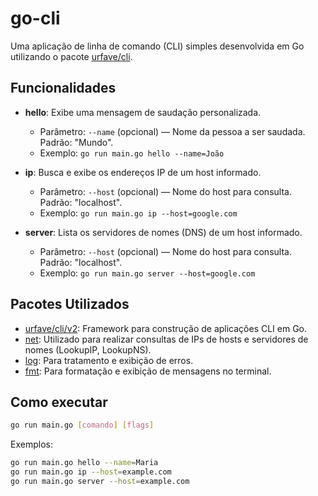 
# go-cli

Uma aplicação de linha de comando (CLI) simples desenvolvida em Go utilizando o pacote [urfave/cli](https://github.com/urfave/cli).


## Funcionalidades

- **hello**: Exibe uma mensagem de saudação personalizada.
  - Parâmetro: `--name` (opcional) — Nome da pessoa a ser saudada. Padrão: "Mundo".
  - Exemplo: `go run main.go hello --name=João`

- **ip**: Busca e exibe os endereços IP de um host informado.
  - Parâmetro: `--host` (opcional) — Nome do host para consulta. Padrão: "localhost".
  - Exemplo: `go run main.go ip --host=google.com`

- **server**: Lista os servidores de nomes (DNS) de um host informado.
  - Parâmetro: `--host` (opcional) — Nome do host para consulta. Padrão: "localhost".
  - Exemplo: `go run main.go server --host=google.com`


## Pacotes Utilizados

- [urfave/cli/v2](https://github.com/urfave/cli): Framework para construção de aplicações CLI em Go.
- [net](https://pkg.go.dev/net): Utilizado para realizar consultas de IPs de hosts e servidores de nomes (LookupIP, LookupNS).
- [log](https://pkg.go.dev/log): Para tratamento e exibição de erros.
- [fmt](https://pkg.go.dev/fmt): Para formatação e exibição de mensagens no terminal.

## Como executar

```bash
go run main.go [comando] [flags]
```

Exemplos:

```bash
go run main.go hello --name=Maria
go run main.go ip --host=example.com
go run main.go server --host=example.com
```
